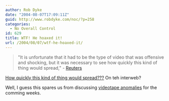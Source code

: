 ```yaml
---
author: Rob Dyke
date: "2004-08-07T17:09:11Z"
guid: http://www.robdyke.com/noc/?p=258
categories:
  - No Overall Control
id: 629
title: WTF! He hoaxed it!
url: /2004/08/07/wtf-he-hoaxed-it/
---
```

> "It is unfortunate that it had to be the type of video that was offensive and shocking, but it was necessary to see how quickly this kind of thing would spread," - [Reuters](http://www.reuters.co.uk/newsPackageArticle.jhtml?type=topNews&storyID=561077&section=news)

[How quickly this kind of thing would spread???](http://news.google.co.uk/news?hl=en&edition=uk&ie=UTF-8&q=hoax+american+execution&scoring=d) On teh interweb?

Well, I guess this spares us from discussing [videotape anomalies](http://www.kuro5hin.org/story/2004/5/15/22827/0477) for the comming weeks.
